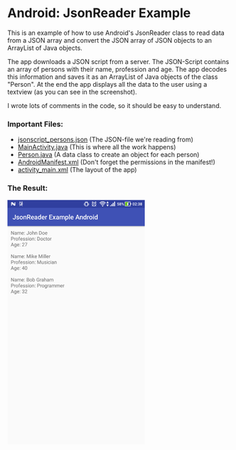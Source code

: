 # Android: JsonReader Example
This is an example of how to use Android's JsonReader class to read data from a JSON array and convert the JSON array of JSON objects to an ArrayList of Java objects.

The app downloads a JSON script from a server. The JSON-Script contains an array of persons with their name, profession and age. The app decodes this information and saves it as an ArrayList of Java objects of the class "Person". At the end the app displays all the data to the user using a textview (as you can see in the screenshot).

I wrote lots of comments in the code, so it should be easy to understand.

### Important Files:
- [jsonscript_persons.json](/jsonscript_persons.json) (The JSON-file we're reading from)
- [MainActivity.java](/Android_Project/app/src/main/java/com/derandroidpro/example/jsonreaderexample_android/MainActivity.java) (This is where all the work happens)
- [Person.java](/Android_Project/app/src/main/java/com/derandroidpro/example/jsonreaderexample_android/Person.java) (A data class to create an object for each person)
- [AndroidManifest.xml](/Android_Project/app/src/main/AndroidManifest.xml) (Don't forget the permissions in the manifest!)
- [activity_main.xml](/Android_Project/app/src/main/res/layout/activity_main.xml) (The layout of the app)

### The Result:

<img src="/Screenshot1.png" height="550px" />


